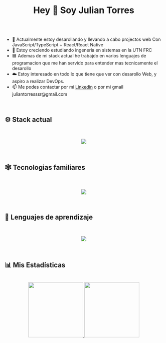 <head>
  <h1 align="center">
    Hey 👋 Soy Julian Torres
  </h1>
  <br>
</head>


<body>
  
  <br>
  <ul>
    <li>🔭 Actualmente estoy desarollando y llevando a cabo projectos web Con JavaScript/TypeScript + React/React Native </li>
    <li>🌱 Estoy creciendo estudiando ingeneria en sistemas en la UTN FRC</li>
    <li>🟦 Ademas de mi stack actual he trabajdo en varios lenguajes de programacion que me han servido para entender mas tecnicamente el desarollo</li>
    <li>☁️ Estoy interesado en todo lo que tiene que ver con desarollo Web, y aspiro a realizar DevOps.</li>
    <li>📫 Me podes contactar por mi <a href="https://www.linkedin.com/feed/">Linkedin</a> o por mi gmail juliantorresssr@gmail.com</li>
  </ul>
  <br>
  
  <h2>
    ⚙️​ Stack actual
  </h2>
  
  <br>
  <p align="center">
      <img src="https://skillicons.dev/icons?i=html,bootstrap,css,js,ts,py,react,debian" />
  </p>
  <br>

  <h2>
    🕸️ Tecnologias familiares
  </h2>
  
  <br>
  <p align="center">
      <img src="https://skillicons.dev/icons?i=c,cpp,cs,dotnet,jenkins" />
  </p>
  <br>

  <h2>
    📘 Lenguajes de aprendizaje
  </h2>
  
  <br>
  <p align="center">
      <img src="https://skillicons.dev/icons?i=haskell" />
  </p>
  <br>

  <h2>
    📊 Mis Estadísticas
  </h2>
  
  <br>
    <div align="center">
      <a href="https://github.com/JulianTs0">
        <img height=175 src="https://github-readme-stats.vercel.app/api username=JulianTs0&show_icons=true&title_color=CD5C5C&text_color=FFD700&icon_color=00BFFF&border_color=FF4500&bg_color=0a0a0a&hide_border=true"/>
      </a>
      <a href="https://github.com/JulianTs0">
        <img height=175 src="https://github-readme-stats.vercel.app/api/top-langs username=JulianTs0&layout=compact&langs_count=8&card_width=320&title_color=CD5C5C&text_color=FFD700&border_color=FF4500&bg_color=0a0a0a&hide_border=true"/>
      </a>
    </div>
  <br>
  
</body>
